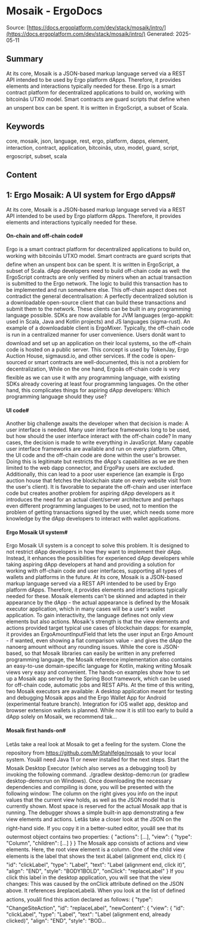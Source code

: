 # Mosaik - ErgoDocs
Source: [https://docs.ergoplatform.com/dev/stack/mosaik/intro/](https://docs.ergoplatform.com/dev/stack/mosaik/intro/)
Generated: 2025-05-11

## Summary
At its core, Mosaik is a JSON-based markup language served via a REST API intended to be used by Ergo platform dApps. Therefore, it provides elements and interactions typically needed for these. Ergo is a smart contract platform for decentralized applications to build on, working with bitcoinâs UTXO model. Smart contracts are guard scripts that define when an unspent box can be spent. It is written in ErgoScript, a subset of Scala.

## Keywords
core, mosaik, json, language, rest, ergo, platform, dapps, element, interaction, contract, application, bitcoinâs, utxo, model, guard, script, ergoscript, subset, scala

## Content
## 1: Ergo Mosaik: A UI system for Ergo dApps#
At its core, Mosaik is a JSON-based markup language served via a REST API intended to be used by Ergo platform dApps. Therefore, it provides elements and interactions typically needed for these.

#### On-chain and off-chain code#
Ergo is a smart contract platform for decentralized applications to build on, working with bitcoinâs UTXO model. Smart contracts are guard scripts that define when an unspent box can be spent. It is written in ErgoScript, a subset of Scala.
dApp developers need to build off-chain code as well: the ErgoScript contracts are only verified by miners when an actual transaction is submitted to the Ergo network. The logic to build this transaction has to be implemented and run somewhere else. This off-chain aspect does not contradict the general decentralisation: A perfectly decentralized solution is a downloadable open-source client that can build these transactions and submit them to the network. These clients can be built in any programming language possible. SDKs are now available for JVM languages (ergo-appkit: used in Scala, Java and Kotlin projects) and JS languages (sigma-rust). An example of a downloadable client is ErgoMixer.
Typically, the off-chain code is run in a centralized manner for user convenience. Users donât want to download and set up an application on their local systems, so the off-chain code is hosted on a public server. This concept is used by TokenJay, Ergo Auction House, sigmausd.io, and other services. If the code is open-sourced or smart contracts are well-documented, this is not a problem for decentralization,
While on the one hand, Ergoâs off-chain code is very flexible as we can use it with any programming language, with existing SDKs already covering at least four programming languages. On the other hand, this complicates things for aspiring dApp developers: Which programming language should they use?

#### UI code#
Another big challenge awaits the developer when that decision is made: A user interface is needed. Many user interface frameworks long to be used, but how should the user interface interact with the off-chain code?
In many cases, the decision is made to write everything in JavaScript. Many capable user interface frameworks are available and run on every platform. Often, the UI code and the off-chain code are done within the user's browser. Doing this is legitimate but restricts the dApp's capabilities as we are then limited to the web dapp connector, and ErgoPay users are excluded. Additionally, this can lead to a poor user experience (an example is Ergo auction house that fetches the blockchain state on every website visit from the user's client).
It is favorable to separate the off-chain and user interface code but creates another problem for aspiring dApp developers as it introduces the need for an actual client/server architecture and perhaps even different programming languages to be used, not to mention the problem of getting transactions signed by the user, which needs some more knowledge by the dApp developers to interact with wallet applications.

#### Ergo Mosaik UI system#
Ergo Mosaik UI system is a concept to solve this problem. It is designed to not restrict dApp developers in how they want to implement their dApp. Instead, it enhances the possibilities for experienced dApp developers while taking aspiring dApp developers at hand and providing a solution for working with off-chain code and user interfaces, supporting all types of wallets and platforms in the future.
At its core, Mosaik is a JSON-based markup language served via a REST API intended to be used by Ergo platform dApps. Therefore, it provides elements and interactions typically needed for these.
Mosaik elements can't be skinned and adapted in their appearance by the dApp - the actual appearance is defined by the Mosaik executor application, which in many cases will be a user's wallet application. To gain interactivity, the language defines not only view elements but also actions. Mosaik's strength is that the view elements and actions provided target typical use cases of blockchain dapps: for example, it provides an ErgoAmountInputField that lets the user input an Ergo Amount - if wanted, even showing a fiat comparison value - and gives the dApp the nanoerg amount without any rounding issues.
While the core is JSON-based, so that Mosaik libraries can easily be written in any preferred programming language, the Mosaik reference implementation also contains an easy-to-use domain-specific language for Kotlin, making writing Mosaik views very easy and convenient. The hands-on examples show how to set up a Mosaik app served by the Spring Boot framework, which can be used for off-chain code, automatic jobs and REST APIs.
At the time of this writing, two Mosaik executors are available: A desktop application meant for testing and debugging Mosaik apps and the Ergo Wallet App for Android (experimental feature branch). Integration for iOS wallet app, desktop and browser extension wallets is planned.
While now it is still too early to build a dApp solely on Mosaik, we recommend tak...

#### Mosaik first hands-on#
Letâs take a real look at Mosaik to get a feeling for the system. Clone the repository from https://github.com/MrStahlfelge/mosaik to your local system. Youâll need Java 11 or newer installed for the next steps. Start the Mosaik Desktop Executor (which also serves as a debugging tool) by invoking the following command.
./gradlew desktop-demo:run (or gradlew desktop-demo:run on Windows). Once downloading the necessary dependencies and compiling is done, you will be presented with the following window:
The column on the right gives you info on the input values that the current view holds, as well as the JSON model that is currently shown. Most space is reserved for the actual Mosaik app that is running. The debugger shows a simple built-in app demonstrating a few view elements and actions. Letâs take a closer look at the JSON on the right-hand side. If you copy it in a better-suited editor, youâll see that its outermost object contains two properties:
{
      "actions": [...],
      "view": {
        "type": "Column",
        "children": [...]
      }
    }
The Mosaik app consists of actions and view elements. Here, the root view element is a column. One of the child view elements is the label that shows the text âLabel (alignment end, click it)
{
     "id": "clickLabel",
     "type": "Label",
     "text": "Label (alignment end, click it)",
     "align": "END",
     "style": "BODY1BOLD",
     "onClick": "replaceLabel"
    }
If you click this label in the desktop application, you will see that the view changes:
This was caused by the onClick attribute defined on the JSON above. It references âreplaceLabelâ. When you look at the list of defined actions, youâll find this action declared as follows:
{
     "type": "ChangeSiteAction",
     "id": "replaceLabel",
     "newContent": {
       "view": {
         "id": "clickLabel",
         "type": "Label",
         "text": "Label (alignment end, already clicked)",
         "align": "END",
         "style": "BOD...
